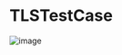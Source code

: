 # TLSTestCase
![image](https://github.com/codeBatu/TLSTestCase/assets/53064323/f37660f1-c051-455b-8568-3ff2231afa35)
